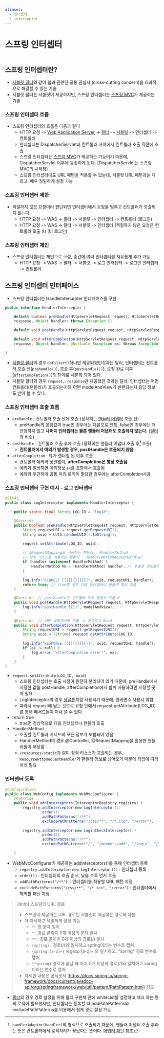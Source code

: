 ```yaml
---
aliases:
  - 인터셉터
  - interceptor
---
```

# 스프링 인터셉터

```table-of-contents
```

##  스프링 인터셉터란?

- [서블릿 필터](서블릿%20필터.md)와 같이 웹과 관련된 공통 관심사 (cross-cutting concern)을 효과적으로 해결할 수 있는 기술
- 서블릿 필터는 서블릿이 제공하지만, 스프링 인터셉터는 [스프링 MVC](Spring%20MVC/스프링%20MVC.md)가 제공하는 기술


### 스프링 인터셉터 흐름
- 스프링 인터셉터의 흐름은 다음과 같다
	- HTTP 요청 -> [Web Application Server](../CS/Web/Web%20Application%20Server.md) -> [필터](서블릿%20필터.md) -> [서블릿](../CS/Web/서블릿.md) -> 인터셉터 -> 컨트롤러
	- 인터셉터는 DispatcherServlet과 컨트롤러 사이에서 컨트롤러 호출 직전에 호출
	- 스프링 인터셉터는 [스프링 MVC](Spring%20MVC/스프링%20MVC.md)가 제공하는 기능이기 때문에, DispatcherServlet 이후에 등장하게 된다. (DispatcherServlet는 스프링 MVC의 시작점)
	- 스프링 인터셉터에도 URL 패턴을 적용할 수 있는데, 서블릿 URL 패턴과는 다르고, 매우 정밀하게 설정 가능

### 스프링 인터셉터 제한
- 적절하지 않은 요청이라 판단되면 인터셉터에서 요청을 멈추고 컨트롤러가 호출되지 않는다.
	- HTTP 요청 -> WAS -> 필터 -> 서블릿 -> 인터셉터 -> 컨트롤러 (로그인)
	- HTTP 요청 -> WAS -> 필터 -> 서블릿 -> 인터셉터 (적절하지 않은 요청은 컨트롤러 호출 X) (비 로그인)

### 스프링 인터셉터 체인
- 스프링 인터셉터는 체인으로 구성, 중간에 여러 인터셉터를 자유롭게 추가 가능
	- HTTP 요청 -> WAS -> 필터 -> 서블릿 -> 로그 인터셉터 -> 로그인 인터셉터 -> 컨트롤러 


## 스프링 인터셉터 인터페이스
- 스프링 인터셉터는 HandleIntercepter 인터페이스를 구현

```java
public interface HandlerInterceptor {

	default boolean preHandle(HttpServletRequest request, HttpServletResponse
	response, Object handler) throws Exception {}
	
	default void postHandle(HttpServletRequest request, HttpServletResponse response, Object handler, @Nullable ModelAndView modelAndView) throws Exception {}
	
	default void afterCompletion(HttpServletRequest request, HttpServletResponse
	response, Object handler, @Nullable Exception ex) throws Exception {}

}
```

- [서블릿 필터](서블릿%20필터.md)의 경우 `doFilter()`하나만 제공되었던것과는 달리, 인터셉터는 컨트롤러 호출 전(`prehandle()`), 호출 후(`postHandle())`), 요청 완료 이후(`afterCompletion()`)의 단계로 세분화 되어 있다.
- 서블릿 필터의 경우 `request, response`만 제공했던 것과는 달리, 인터셉터는 어떤 컨트롤러(핸들러)가 호출되는지와 어떤 modelAndView가 반환되는지 응답 정보도 받아 볼 수 있다.


### 스프링 인터셉터 호출 흐름
- `preHandle` : 컨트롤러 호출 전에 호출 (정확히는 [핸들러 어댑터](Spring%20MVC/스프링%20MVC.md) 호출 전)
	- preHandle의 응답값이 true인 경우에는 다음으로 진행, false인 경우에는 더 진행하지 않고 **나머지 인터셉터는 물론 핸들러 어댑터도 호출되지 않는다.** ([필터](서블릿%20필터.md)와 비슷)
- `postHandle` : 컨트롤러 호출 후에 호출 (정확히는 핸들러 어댑터 호출 후[^1] 호출)
	- **컨트롤러에서 예외가 발생할 경우, postHandle은 호출되지 않음**
- `afterCompletion` : 뷰가 렌더링 된 이후 호출
	- 컨트롤러 예외와 상관없이, **afterCompletion은 항상 호출됨**
	- 예외가 발생하면 예외정보 `ex`를 포함해서 호출됨
	- 예외와 무관하게 공통 처리 로직이 필요한 경우에는 afterCompletion사용

### 스프링 인터셉터 구현 예시 - 로그 인터셉터
```java
@Slf4j  
public class LogInterceptor implements HandlerInterceptor {  
  
    public static final String LOG_ID = "logId";  
  
    @Override  
    public boolean preHandle(HttpServletRequest request, HttpServletResponse response, Object handler) throws Exception {  
        String requestURI = request.getRequestURI();  
        String uuid = UUID.randomUUID().toString();  
  
        request.setAttribute(LOG_ID, uuid);  
  
        // @RequestMapping을 사용하는 핸들러 : HandlerMethod        
        // 정적 리소스를 사용하는 핸들러 : ResourceHttpRequestHandler        
        if (handler instanceof HandlerMethod) {  
            HandlerMethod hm = (HandlerMethod) handler; // 호출할 컨트롤러 메서드의 모든 정보  
        }  
  
        log.info("REQUEST [{}][{}][{}]", uuid, requestURI, handler);  
        return true; // true일 경우 다음 인터셉터나 핸들러 정상 호출
    }  

    @Override  // postHandle은 컨트롤러 오류 발생시 호출 X
    public void postHandle(HttpServletRequest request, HttpServletResponse response, Object handler, ModelAndView modelAndView) throws Exception {  
        log.info("postHandle [{}]", modelAndView);  
    }  
  
    @Override  // 어떤 상황에서도 호출 -> 종료로그 Good
    public void afterCompletion(HttpServletRequest request, HttpServletResponse response, Object handler, Exception ex) throws Exception {  
        String requestURI = request.getRequestURI();  
        String uuid = (String) request.getAttribute(LOG_ID);  
  
        log.info("RESPONSE [{}][{}][{}]", uuid, requestURI, handler);  
        if (ex != null) {  
            log.error("afterCompletion error!", ex);  
        }  
    }  
}
```

- `request.setAttribute(LOG_ID, uuid)` 
	- 스프링 인터셉터는 호출 시점이 완전히 분리되어 있기 때문에, preHandle에서 지정한 값을 postHandle, afterCompletion에서 함께 사용하려면 저장할 곳이 필요
	- LogInterceptor의 경우 [싱글톤](../CS/디자인%20패턴/싱글톤%20패턴.md)처럼 사용되기 때문에, 멤버변수 사용시 위험
	- 따라서 request에 담는 것으로 요청 안에서 request.getAttribute(LOG_ID)를 통해 메서드들이 꺼내 쓸 수 있다.
- return true
	- true면 정상적으로 다음 인터셉터나 핸들러 호출
- HandlerMethod
	- 호출할 컨트롤러 메서드의 모든 정보가 포함되어 있음
	- HandlerMethod의 경우 @Controller, @RequestMapping을 활용한 핸들러들이 해당됨
	- `/resources/static`과 같이 정적 리소스가 호출되는 경우, `ResourceHttpRequestHamdler`가 핸들러 정보로 넘어오기 때문에 타입에 따라 처리 필요



### 인터셉터 등록
```java
@Configuration  
public class WebConfig implements WebMvcConfigurer {  
    @Override  
    public void addInterceptors(InterceptorRegistry registry) {  
        registry.addInterceptor(new LogInterceptor())  
                .order(1)  
                .addPathPatterns("/**")  
                .excludePathPatterns("/css/**", "/*.ico", "/error");  
  
        registry.addInterceptor(new LoginCheckInterceptor())  
                .order(2)  
                .addPathPatterns("/**")  
                .excludePathPatterns("/", "/members/add", "/login", "/logout", "/css/**", "/*.ico", "/error");  
  
    }
```

- WebMvcConfigurer가 제공하는 addInterceptors()를 통해 인터셉터 등록
	- `registry.addInterceptor(new LogInterceptor())` : 인터셉터 등록
	- `order(1)` : 인터셉터의 호출 순서, 낮을 수록 먼저 호출
	- `addPathPatterns("/**") `: 인터셉터를 적용할 URL 패턴 지정
	- `excludePathPatterns("/css/**", "/*.ico", "/error")` : 인터셉터에서 제외할 패턴 지정

> [!info] 스프링의 URL 경로
> - 스프링이 제공하는 URL 경로는 서블릿이 제공하는 경로와 다름
> - 더 자세하고 세밀하게 설정 가능
> 	- `?` : 한 문자 일치
> 	- `*` : 경로 끝까지 0개 이상의 문자 일치
> 	- `**` : 경로 끝까지 0개 이상의 경로(/) 일치
> 	- `{spring}` : 경로(/)와 일치하고 spring이라는 변수로 캡쳐
> 	- `{spring:[a-z]+}` regexp [a-z]+ 와 일치하고, "spring" 경로 변수로 캡처
> 	- `{*spring}` 경로가 끝날 때 까지 0개 이상의 경로(/)와 일치하고 spring이라는 변수로 캡처
> - 자세한 내용은 공식문서 (https://docs.spring.io/spring-framework/docs/current/javadoc-api/org/springframework/web/util/pattern/PathPattern.html) 참조

- [필터](서블릿%20필터.md)의 경우 경로 설정을 위해 필터 구현체 안에 whiteList를 설정하고 체크 하는 등의 로직이 필요했지만, 인터셉터는 등록할 때 addPathPatterns와 excludePathPatterns를 이용해서 쉽게 경로 설정 가능


[^1]: `handlerAdaptor(handler)`의 형식으로 호출되기 때문에, 핸들러 어댑터 호출 후라는 뜻은 컨트롤러에서 로직처리가 끝났다는 뜻이다. [어댑터 패턴](Spring%20MVC/어댑터%20패턴.md) 참조